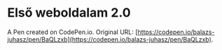# Első weboldalam 2.0

A Pen created on CodePen.io. Original URL: [https://codepen.io/balazs-juhasz/pen/BaQLzxb](https://codepen.io/balazs-juhasz/pen/BaQLzxb).


